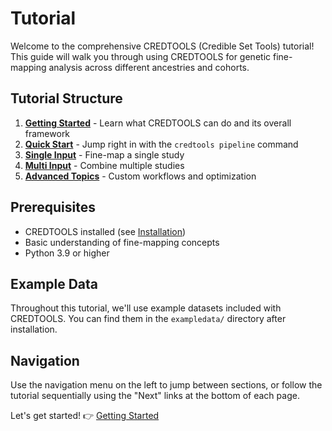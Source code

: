 # Tutorial

Welcome to the comprehensive CREDTOOLS (Credible Set Tools) tutorial! This guide will walk you through using CREDTOOLS for genetic fine-mapping analysis across different ancestries and cohorts.

## Tutorial Structure

1. **[Getting Started](tutorial/getting-started.md)** - Learn what CREDTOOLS can do and its overall framework
2. **[Quick Start](tutorial/quick-start.md)** - Jump right in with the `credtools pipeline` command
3. **[Single Input](tutorial/single-input.md)** - Fine-map a single study
4. **[Multi Input](tutorial/multi-input.md)** - Combine multiple studies
5. **[Advanced Topics](tutorial/advanced.md)** - Custom workflows and optimization

## Prerequisites

- CREDTOOLS installed (see [Installation](installation.md))
- Basic understanding of fine-mapping concepts
- Python 3.9 or higher

## Example Data

Throughout this tutorial, we'll use example datasets included with CREDTOOLS. You can find them in the `exampledata/` directory after installation.


## Navigation

Use the navigation menu on the left to jump between sections, or follow the tutorial sequentially using the "Next" links at the bottom of each page.

Let's get started! 👉 [Getting Started](tutorial/getting-started.md) 